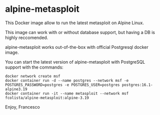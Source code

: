 # alpine-metasploit

This Docker image allow to run the latest metasploit on Alpine Linux. 

This image can work with or without database support, but having a DB is highly reccomended.

alpine-metasploit works out-of-the-box with official Postgresql docker image.

You can start the latest version of alpine-metasploit with PostgreSQL support with the commands:

```
docker network create msf
docker container run -d --name postgres --network msf -e POSTGRES_PASSWORD=postgres -e POSTGRES_USER=postgres postgres:16.1-alpine3.19
docker container run -it --name metasploit --network msf fcolista/alpine-metasploit:alpine-3.19
```

Enjoy, Francesco



